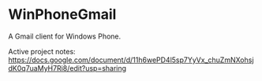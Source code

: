 WinPhoneGmail
=============

A Gmail client for Windows Phone.

Active project notes:
https://docs.google.com/document/d/11h6wePD4l5sp7YyVx_chuZmNXohsjdK0q7uaMyH7Ri8/edit?usp=sharing
